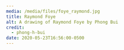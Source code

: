 ```yaml
---
media: /media/files/foye_raymond.jpg
title: Raymond Foye
alt: A drawing of Raymond Foye by Phong Bui
credit:
  - phong-h-bui
date: 2020-05-23T16:56:00-0500
---
```

